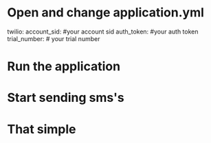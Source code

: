 # Open and change application.yml
twilio:
  account_sid: #your account sid
  auth_token: #your auth token
  trial_number: # your trial number

# Run the application
# Start sending sms's
# That simple
